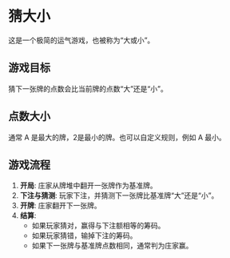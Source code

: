 # 猜大小

这是一个极简的运气游戏，也被称为“大或小”。

## 游戏目标
猜下一张牌的点数会比当前牌的点数“大”还是“小”。

## 点数大小
通常 A 是最大的牌，2是最小的牌。也可以自定义规则，例如 A 最小。

## 游戏流程
1.  **开局**: 庄家从牌堆中翻开一张牌作为基准牌。
2.  **下注与猜测**: 玩家下注，并猜测下一张牌比基准牌“大”还是“小”。
3.  **开牌**: 庄家翻开下一张牌。
4.  **结算**:
    *   如果玩家猜对，赢得与下注额相等的筹码。
    *   如果玩家猜错，输掉下注的筹码。
    *   如果下一张牌与基准牌点数相同，通常判为庄家赢。
